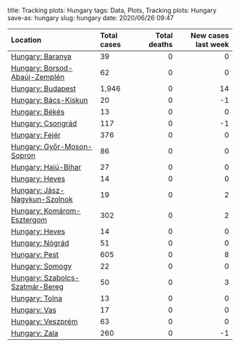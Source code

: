 title: Tracking plots:  Hungary
tags: Data, Plots, Tracking plots:  Hungary
save-as: hungary
slug: hungary
date: 2020/06/26 09:47


| Location                                                                    | Total cases   |   Total deaths |   New cases last week |
|:----------------------------------------------------------------------------|:--------------|---------------:|----------------------:|
| [Hungary: Baranya](html\Hungary-Baranya.html)                               | 39            |              0 |                     0 |
| [Hungary: Borsod-Abaúj-Zemplén](html\Hungary-Borsod-Abaúj-Zemplén.html)     | 62            |              0 |                     0 |
| [Hungary: Budapest](html\Hungary-Budapest.html)                             | 1,946         |              0 |                    14 |
| [Hungary: Bács-Kiskun](html\Hungary-Bács-Kiskun.html)                       | 20            |              0 |                    -1 |
| [Hungary: Békés](html\Hungary-Békés.html)                                   | 13            |              0 |                     0 |
| [Hungary: Csongrád](html\Hungary-Csongrád.html)                             | 117           |              0 |                    -1 |
| [Hungary: Fejér](html\Hungary-Fejér.html)                                   | 376           |              0 |                     0 |
| [Hungary: Győr-Moson-Sopron](html\Hungary-Győr-Moson-Sopron.html)           | 86            |              0 |                     0 |
| [Hungary: Hajú-Bihar](html\Hungary-Hajú-Bihar.html)                         | 27            |              0 |                     0 |
| [Hungary: Heves](html\Hungary-Heves.html)                                   | 14            |              0 |                     0 |
| [Hungary: Jász-Nagykun-Szolnok](html\Hungary-Jász-Nagykun-Szolnok.html)     | 19            |              0 |                     2 |
| [Hungary: Komárom-Esztergom](html\Hungary-Komárom-Esztergom.html)           | 302           |              0 |                     2 |
| [Hungary: Heves](html\Hungary-Hajú-Bihar.html)                              | 14            |              0 |                     0 |
| [Hungary: Nógrád](html\Hungary-Nógrád.html)                                 | 51            |              0 |                     0 |
| [Hungary: Pest](html\Hungary-Pest.html)                                     | 605           |              0 |                     8 |
| [Hungary: Somogy](html\Hungary-Somogy.html)                                 | 22            |              0 |                     0 |
| [Hungary: Szabolcs-Szatmár-Bereg](html\Hungary-Szabolcs-Szatmár-Bereg.html) | 50            |              0 |                     3 |
| [Hungary: Tolna](html\Hungary-Tolna.html)                                   | 13            |              0 |                     0 |
| [Hungary: Vas](html\Hungary-Vas.html)                                       | 17            |              0 |                     0 |
| [Hungary: Veszprém](html\Hungary-Veszprém.html)                             | 63            |              0 |                     0 |
| [Hungary: Zala](html\Hungary-Zala.html)                                     | 260           |              0 |                    -1 |
